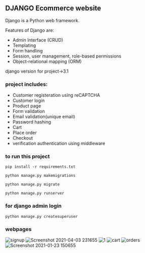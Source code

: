 ## DJANGO Ecommerce website 
Django is a Python web framework.

Features of Django are:
* Admin Interface (CRUD)
* Templating
* Form handling
* Session, user management, role-based permissions
* Object-relational mapping (ORM)

django version for project->3.1

### project includes:
* Customer registeration using reCAPTCHA
* Customer login
* Product page 
* Form validation
* Email validation(unique email)
* Password hashing
* Cart 
* Place order
* Checkout 
* verification authentication using middleware

### to run this project
`pip install -r requirements.txt`

`python manage.py makemigrations`

`python manage.py migrate`

`python manage.py runserver`

### for django admin login
`python manage.py createsuperuser`

### webpages
![signup](https://user-images.githubusercontent.com/54211989/113481012-dbf19980-94b4-11eb-8102-043f53b100c1.png)
![Screenshot 2021-04-03 231655](https://user-images.githubusercontent.com/54211989/113486946-d2772a00-94d2-11eb-901b-882d4d396178.png)
![1](https://user-images.githubusercontent.com/54211989/113480994-cc725080-94b4-11eb-95f6-0f711d809d8b.png)
![cart](https://user-images.githubusercontent.com/54211989/113481020-e1e77a80-94b4-11eb-9778-d8c0109d9efe.png)
![orders](https://user-images.githubusercontent.com/54211989/113481023-e449d480-94b4-11eb-9e2c-1bc35f3e36d1.png)
![Screenshot 2021-01-23 150655](https://user-images.githubusercontent.com/54211989/113481024-e6ac2e80-94b4-11eb-81cf-6c2094e58720.png)
